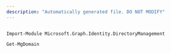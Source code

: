 ```yaml
---
description: "Automatically generated file. DO NOT MODIFY"
---
```


```powershellv1

Import-Module Microsoft.Graph.Identity.DirectoryManagement

Get-MgDomain

```